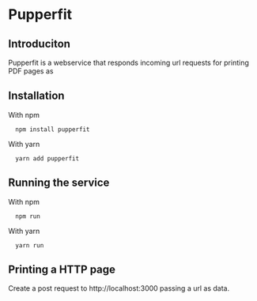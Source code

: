# Pupperfit

## Introduciton

Pupperfit is a webservice that responds incoming url requests for printing PDF pages as 

## Installation
  With npm
  ```
    npm install pupperfit     
  ```
  With yarn
  ```
    yarn add pupperfit
  ```
## Running the service

  With npm
  ```   
    npm run    
  ```
  With yarn
  ```
    yarn run
  ```
## Printing a HTTP page

 Create a post request to http://localhost:3000 passing a url as data.
